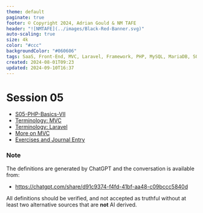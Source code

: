 ```yaml
---
theme: default
paginate: true
footer: © Copyright 2024, Adrian Gould & NM TAFE
header: "![NMTAFE](../images/Black-Red-Banner.svg)"
auto-scaling: true
size: 4k
color: "#ccc"
backgroundColor: "#060606"
tags: SaaS, Front-End, MVC, Laravel, Framework, PHP, MySQL, MariaDB, SQLite, Testing, Unit Testing, Feature Testing, PEST
created: 2024-08-01T09:23
updated: 2024-09-10T16:37
---
```


# Session 05

- [S05-PHP-Basics-VII](S05-PHP-Basics-VII.md)
- [Terminology: MVC](../session-05/S05-Terminology-MVC.md)
- [Terminology: Laravel](../session-05/S05-Terminology-Laravel.md)
- [More on MVC](../session-05/S05-MVC-Background.md)
- [Exercises and Journal Entry](../session-05-Exercises-and-Journal-Entry.md)
### Note

The definitions are generated by ChatGPT and the conversation is available from:

- https://chatgpt.com/share/d91c9374-f4fd-41bf-aa48-c09bccc5840d

All definitions should be verified, and not accepted as truthful without at least two alternative sources that are **not** AI derived.


